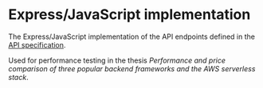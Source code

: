 # Express/JavaScript implementation

The Express/JavaScript implementation of the API endpoints defined in the [API specification](https://github.com/frameworks-serverless-performance/api-specification).

Used for performance testing in the thesis *Performance and price comparison of three popular backend frameworks and the AWS serverless stack*.
